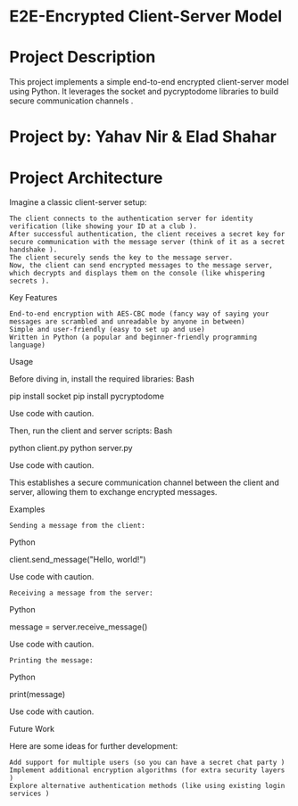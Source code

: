 # E2E-Encrypted Client-Server Model


# Project Description


This project implements a simple end-to-end encrypted client-server model using Python. It leverages the socket and pycryptodome libraries to build secure communication channels ️.

# Project by: Yahav Nir & Elad Shahar

# Project Architecture

Imagine a classic client-server setup:

    The client connects to the authentication server for identity verification (like showing your ID at a club ).
    After successful authentication, the client receives a secret key for secure communication with the message server (think of it as a secret handshake ).
    The client securely sends the key to the message server.
    Now, the client can send encrypted messages to the message server, which decrypts and displays them on the console (like whispering secrets ).

Key Features

    End-to-end encryption with AES-CBC mode (fancy way of saying your messages are scrambled and unreadable by anyone in between)
    Simple and user-friendly (easy to set up and use)
    Written in Python (a popular and beginner-friendly programming language)

Usage

Before diving in, install the required libraries:
Bash

pip install socket pip install pycryptodome

Use code with caution.

Then, run the client and server scripts:
Bash

python client.py
python server.py

Use code with caution.

This establishes a secure communication channel between the client and server, allowing them to exchange encrypted messages.

Examples

    Sending a message from the client:

Python

client.send_message("Hello, world!")

Use code with caution.

    Receiving a message from the server:

Python

message = server.receive_message()

Use code with caution.

    Printing the message:

Python

print(message)

Use code with caution.

Future Work

Here are some ideas for further development:

    Add support for multiple users (so you can have a secret chat party )
    Implement additional encryption algorithms (for extra security layers ️)
    Explore alternative authentication methods (like using existing login services )
